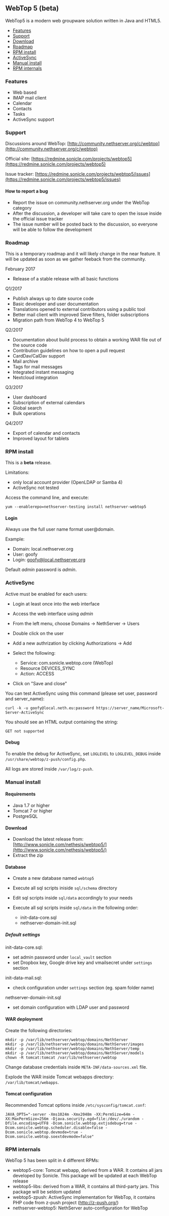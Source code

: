 ## WebTop 5 (beta)

WebTop5 is a modern web groupware solution written in Java and HTML5.

- [Features](#features)
- [Support](#support)
- [Download](#download)
- [Roadmap](#roadmap)
- [RPM install](#rpm-install)
- [ActiveSync](#activesync)
- [Manual install](#manual-install)
- [RPM internals](#rpm-internals)

### Features

- Web based
- IMAP mail client
- Calendar
- Contacts
- Tasks
- ActiveSync support


### Support

Discussions around WebTop:
[http://community.nethserver.org/c/webtop](http://community.nethserver.org/c/webtop)

Official site:
[https://redmine.sonicle.com/projects/webtop5](https://redmine.sonicle.com/projects/webtop5)

Issue tracker:
[https://redmine.sonicle.com/projects/webtop5/issues](https://redmine.sonicle.com/projects/webtop5/issues)

#### How to report a bug

- Report the issue on community.nethserver.org under the WebTop category
- After the discussion, a developer will take care to open the issue inside the official issue tracker
- The issue number will be posted back to the discussion, so everyone will be able to follow the development


### Roadmap

This is a temporary roadmap and it will likely change in the near feature.
It will be updated as soon as we gather feeback from the community.

February 2017

- Release of a stable release with all basic functions

Q1/2017

- Publish always up to date source code
- Basic developer and user documentation
- Translations opened to external contributors using a public tool
- Better mail client with improved Sieve filters, folder subscriptions
- Migration path from WebTop 4 to WebTop 5

Q2/2017

- Documentation about build process to obtain a working WAR file out of the source code
- Contribution guidelines on how to open a pull request
- CardDav/CalDav support
- Mail archive
- Tags for mail messages
- Integrated instant messaging
- Nextcloud integration

Q3/2017

- User dashboard
- Subscription of external calendars
- Global search
- Bulk operations

Q4/2017

- Export of calendar and contacts
- Improved layout for tablets


### RPM install

This is a **beta** release.

Limitations:

- only local account provider (OpenLDAP or Samba 4)
- ActiveSync not tested


Access the command line, and execute:

```
yum --enablerepo=nethserver-testing install nethserver-webtop5
```
#### Login

Always use the full user name format user@domain.

Example:

- Domain: local.nethserver.org
- User: goofy
- Login: goofy@local.nethserver.org

Default *admin* password is *admin*.

### ActiveSync

Active must be enabled for each users:

- Login at least once into the web interface
- Access the web interface using *admin*
- From the left menu, choose Domains -> NethServer -> Users
- Double click on the user
- Add a new authrization by clicking Authorizations -> Add
- Select the following:

  - Service: com.sonicle.webtop.core (WebTop)
  - Resource DEVICES_SYNC
  - Action: ACCESS
- Click on "Save and close"

You can test ActiveSync using this command (please set user, password and server_name):
```
curl -k -u goofy@local.neth.eu:password https://server_name/Microsoft-Server-ActiveSync 
```

You should see an HTML output containing the string:
```
GET not supported
```

#### Debug

To enable the debug for ActiveSync, set `LOGLEVEL` to  `LOGLEVEL_DEBUG`
inside `/usr/share/webtop/z-push/config.php`.

All logs are stored inside `/var/log/z-push`.


### Manual install

#### Requirements

- Java 1.7 or higher
- Tomcat 7 or higher
- PostgreSQL

#### Download

- Download the latest release from: [http://www.sonicle.com/nethesis/webtop5/](http://www.sonicle.com/nethesis/webtop5/)
- Extract the zip

#### Database

- Create a new database named `webtop5`
- Execute all sql scripts iniside `sql/schema` directory
- Edit sql scripts inside `sql/data` accordingly to your needs
- Execute all sql scripts inside `sql/data` in the following order:

  - init-data-core.sql
  - nethserver-domain-init.sql


##### Default settings

init-data-core.sql:

- set admin password under `local_vault` section
- set Dropbox key, Google drive key and  vmailsecret under  `settings` section

init-data-mail.sql:

- check configuration under `settings` section (eg. spam folder name)

nethserver-domain-init.sql

- set domain configuration with LDAP user and password

#### WAR deployment

Create the following directories:

```
mkdir -p /var/lib/nethserver/webtop/domains/NethServer
mkdir -p /var/lib/nethserver/webtop/domains/NethServer/images
mkdir -p /var/lib/nethserver/webtop/domains/NethServer/temp
mkdir -p /var/lib/nethserver/webtop/domains/NethServer/models
chown -R tomcat:tomcat /var/lib/nethserver/webtop
```

Change database credentials inside `META-INF/data-sources.xml` file.

Explode the WAR inside Tomcat webapps directory: `/var/lib/tomcat/webapps`.

#### Tomcat configuration

Recommended Tomcat options inside `/etc/sysconfig/tomcat.conf`:

```
JAVA_OPTS="-server -Xms1024m -Xmx2048m -XX:PermSize=64m -XX:MaxPermSize=256m -Djava.security.egd=file:/dev/./urandom -Dfile.encoding=UTF8 -Dcom.sonicle.webtop.extjsdebug=true -Dcom.sonicle.webtop.scheduler.disable=false -Dcom.sonicle.webtop.devmode=true -Dcom.sonicle.webtop.soextdevmode=false"
```

### RPM internals

WebTop 5 has been split in 4 different RPMs:

- webtop5-core: Tomcat webapp, derived from a WAR. It contains all jars developed by Sonicle. This package will be updated at each
  WebTop release 
- webtop5-libs: derived from a WAR, it contains all third-party jars. This package will be seldom updated
- webtop5-zpush: ActiveSync implementation for WebTop, it contains PHP code from z-push project (http://z-push.org/) 
- nethserver-webtop5: NethServer auto-configuration for WebTop
